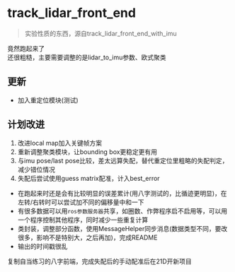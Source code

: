 # track_lidar_front_end

> 实验性质的东西，源自track_lidar_front_end_with_imu

竟然跑起来了  
还很粗糙，主要需要调整的是lidar_to_imu参数、欧式聚类  

## 更新

- 加入重定位模块(测试)

## 计划改进

1. 改进local map加入关键帧方案
2. 重新调整聚类模块，让bounding box更稳定更有用
3. 与imu pose/last pose比较，差太远算失配，替代重定位里粗略的失配判定，减少错位情况
4. 失配后尝试使用guess matrix配准，计入best_error

- 在跑起来时还是会有比较明显的误差累计(用八字测试的，比循迹更明显)，在左转/右转时可以尝试加不同的偏移量中和一下
- 有很多数据可以用`ros参数服务器`共享，如圈数、作弊程序启不启用等，可以用一个程序控制其他程序，同时减少一些重复计算
- 类封装，调整部分函数，使用MessageHelper同步消息(数据类型不同，要改很多，影响不是特别大，之后再加)，完成README
- 输出的时间戳很乱

复制自当练习的八字前端，完成失配后的手动配准后在21D开新项目
